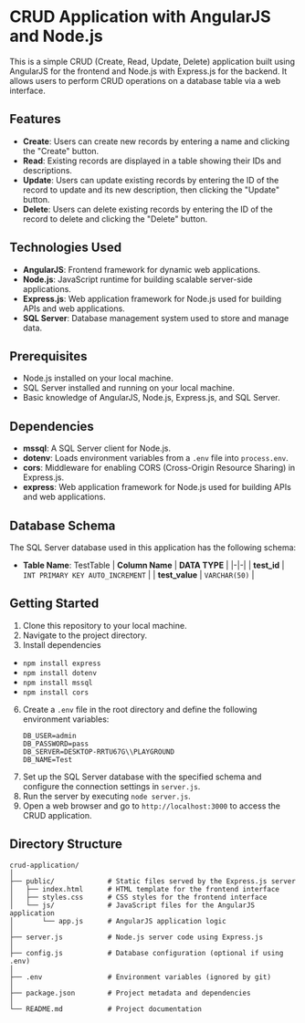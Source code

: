 # CRUD Application with AngularJS and Node.js

This is a simple CRUD (Create, Read, Update, Delete) application built using AngularJS for the frontend and Node.js with Express.js for the backend. It allows users to perform CRUD operations on a database table via a web interface.

## Features

- **Create**: Users can create new records by entering a name and clicking the "Create" button.
- **Read**: Existing records are displayed in a table showing their IDs and descriptions.
- **Update**: Users can update existing records by entering the ID of the record to update and its new description, then clicking the "Update" button.
- **Delete**: Users can delete existing records by entering the ID of the record to delete and clicking the "Delete" button.

## Technologies Used

- **AngularJS**: Frontend framework for dynamic web applications.
- **Node.js**: JavaScript runtime for building scalable server-side applications.
- **Express.js**: Web application framework for Node.js used for building APIs and web applications.
- **SQL Server**: Database management system used to store and manage data.

## Prerequisites

- Node.js installed on your local machine.
- SQL Server installed and running on your local machine.
- Basic knowledge of AngularJS, Node.js, Express.js, and SQL Server.

## Dependencies

- **mssql**: A SQL Server client for Node.js.
- **dotenv**: Loads environment variables from a `.env` file into `process.env`.
- **cors**: Middleware for enabling CORS (Cross-Origin Resource Sharing) in Express.js.
- **express**: Web application framework for Node.js used for building APIs and web applications.

## Database Schema

The SQL Server database used in this application has the following schema:

- **Table Name**: TestTable
| **Column Name** | **DATA TYPE** |
|-|-|
| **test_id** | `INT PRIMARY KEY AUTO_INCREMENT` |
| **test_value** | `VARCHAR(50)` |

## Getting Started

1. Clone this repository to your local machine.
2. Navigate to the project directory.
3. Install dependencies
- `npm install express`
- `npm install dotenv`
- `npm install mssql`
- `npm install cors`
6. Create a `.env` file in the root directory and define the following environment variables:
   ```
   DB_USER=admin
   DB_PASSWORD=pass
   DB_SERVER=DESKTOP-RRTU67G\\PLAYGROUND
   DB_NAME=Test
   ```
7. Set up the SQL Server database with the specified schema and configure the connection settings in `server.js`.
8. Run the server by executing `node server.js`.
9. Open a web browser and go to `http://localhost:3000` to access the CRUD application.

## Directory Structure

```
crud-application/
│
├── public/             # Static files served by the Express.js server
│   ├── index.html      # HTML template for the frontend interface
│   ├── styles.css      # CSS styles for the frontend interface
│   └── js/             # JavaScript files for the AngularJS application
│       └── app.js      # AngularJS application logic
│
├── server.js           # Node.js server code using Express.js
│
├── config.js           # Database configuration (optional if using .env)
│
├── .env                # Environment variables (ignored by git)
│
├── package.json        # Project metadata and dependencies
│
└── README.md           # Project documentation
```
